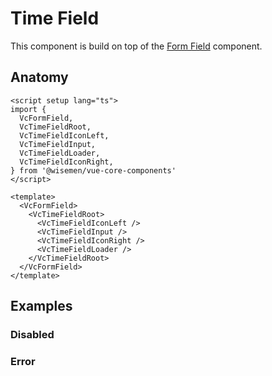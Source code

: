 # Time Field

This component is build on top of the [Form Field](/packages/components-next/components/form-field/form-field.html) component.

<ComponentPreview name="time-field/examples/main" />

## Anatomy

```vue
<script setup lang="ts">
import {
  VcFormField,
  VcTimeFieldRoot,
  VcTimeFieldIconLeft,
  VcTimeFieldInput,
  VcTimeFieldLoader,
  VcTimeFieldIconRight,
} from '@wisemen/vue-core-components'
</script>

<template>
  <VcFormField>
    <VcTimeFieldRoot>
      <VcTimeFieldIconLeft />
      <VcTimeFieldInput />
      <VcTimeFieldIconRight />
      <VcTimeFieldLoader />
    </VcTimeFieldRoot>
  </VcFormField>
</template>
```

## Examples

### Disabled

<ComponentPreview name="time-field/examples/disabled" />

### Error

<ComponentPreview name="time-field/examples/error" />

<!-- @include: ./time-field-meta.md -->